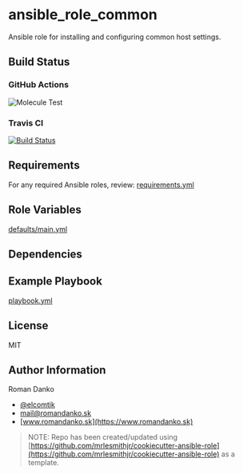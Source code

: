 # ansible_role_common

Ansible role for installing and configuring common host settings.


## Build Status

### GitHub Actions

![Molecule Test](https://github.com/example/ansible_role_common/workflows/Molecule%20Test/badge.svg)

### Travis CI

[![Build Status](https://travis-ci.org/example/ansible_role_common.svg?branch=master)](https://travis-ci.org/example/ansible_role_common)



## Requirements

For any required Ansible roles, review:
[requirements.yml](requirements.yml)

## Role Variables

[defaults/main.yml](defaults/main.yml)

## Dependencies

## Example Playbook

[playbook.yml](playbook.yml)

## License

MIT

## Author Information

Roman Danko

- [@elcomtik](https://twitter.com/elcomtik)
- [mail@romandanko.sk](mailto:mail@romandanko.sk])
- [www.romandanko.sk](https://www.romandanko.sk)

> NOTE: Repo has been created/updated using [https://github.com/mrlesmithjr/cookiecutter-ansible-role](https://github.com/mrlesmithjr/cookiecutter-ansible-role) as a template.
